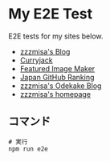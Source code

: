 # My E2E Test

E2E tests for my sites below.

- [zzzmisa's Blog](https://blog.zzzmisa.com/)
- [Curryjack](https://curryjack.zzzmisa.com/)
- [Featured Image Maker](https://featured-image-maker.zzzmisa.com/)
- [Japan GitHub Ranking](https://japan-github-ranking.zzzmisa.com/)
- [zzzmisa's Odekake Blog](https://odekake.zzzmisa.com/)
- [zzzmisa's homepage](https://zzzmisa.com/)

## コマンド

```
# 実行
npm run e2e
```
